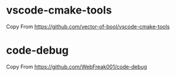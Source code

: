 # vscode-cmake-tools

Copy From https://github.com/vector-of-bool/vscode-cmake-tools

# code-debug

Copy From https://github.com/WebFreak001/code-debug

